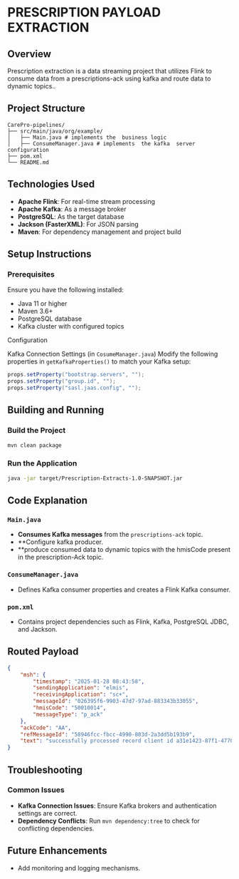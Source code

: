 
# PRESCRIPTION PAYLOAD EXTRACTION 

## Overview
Prescription  extraction  is a data streaming project that utilizes Flink to consume data  from a prescriptions-ack using  kafka  and route  data to dynamic topics..

## Project Structure

```
CarePro-pipelines/
├── src/main/java/org/example/
│   ├── Main.java # implements the  business logic
│   ├── ConsumeManager.java # implements  the kafka  server configuration
├── pom.xml
└── README.md
```

## Technologies Used
- **Apache Flink**: For real-time stream processing
- **Apache Kafka**: As a message broker
- **PostgreSQL**: As the target database
- **Jackson (FasterXML)**: For JSON parsing
- **Maven**: For dependency management and project build

## Setup Instructions

### Prerequisites
Ensure you have the following installed:
- Java 11 or higher
- Maven 3.6+
- PostgreSQL database
- Kafka cluster with configured topics

Configuration

Kafka Connection Settings (in `CosumeManager.java`)
Modify the following properties in `getKafkaProperties()` to match your Kafka setup:
```java
props.setProperty("bootstrap.servers", "");
props.setProperty("group.id", "");
props.setProperty("sasl.jaas.config", "");
```



## Building and Running

### Build the Project
```sh
mvn clean package
```

### Run the Application
```sh
java -jar target/Prescription-Extracts-1.0-SNAPSHOT.jar
```

## Code Explanation

### `Main.java`
- **Consumes Kafka messages** from the `prescriptions-ack` topic.
- **Configure kafka producer.
- **produce consumed  data to dynamic  topics with the  hmisCode  present in the prescription-Ack topic.

### `ConsumeManager.java`
- Defines Kafka consumer properties and creates a Flink Kafka consumer.

### `pom.xml`
- Contains project dependencies such as Flink, Kafka, PostgreSQL JDBC, and Jackson.

## Routed  Payload

```json
{
	"msh": {
		"timestamp": "2025-01-28 08:43:58",
		"sendingApplication": "elmis",
		"receivingApplication": "sc+",
		"messageId": "026395f6-9903-47d7-97ad-883343b33055",
		"hmisCode": "50010014",
		"messageType": "p_ack"
	},
	"ackCode": "AA",
	"refMessageId": "58946fcc-fbcc-4990-803d-2a3dd5b193b9",
	"text": "successfully processed record client id a31e1423-87f1-4770-a2c8-82cfa122a039"
}
```
## Troubleshooting
### Common Issues
- **Kafka Connection Issues**: Ensure Kafka brokers and authentication settings are correct.
- **Dependency Conflicts**: Run `mvn dependency:tree` to check for conflicting dependencies.

## Future Enhancements
- Add monitoring and logging mechanisms.



